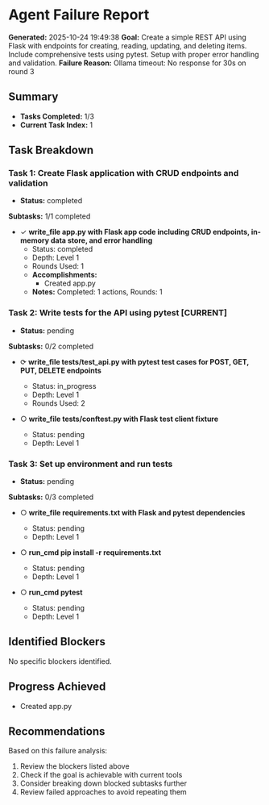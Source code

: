 # Agent Failure Report

**Generated:** 2025-10-24 19:49:38
**Goal:** Create a simple REST API using Flask with endpoints for creating, reading, updating, and deleting items. Include comprehensive tests using pytest. Setup with proper error handling and validation.
**Failure Reason:** Ollama timeout: No response for 30s on round 3

## Summary

- **Tasks Completed:** 1/3
- **Current Task Index:** 1

## Task Breakdown

### Task 1: Create Flask application with CRUD endpoints and validation 

- **Status:** completed

**Subtasks:** 1/1 completed

- ✓ **write_file app.py with Flask app code including CRUD endpoints, in-memory data store, and error handling**
  - Status: completed
  - Depth: Level 1
  - Rounds Used: 1
  - **Accomplishments:**
    - Created app.py
  - **Notes:** Completed: 1 actions, Rounds: 1


### Task 2: Write tests for the API using pytest **[CURRENT]**

- **Status:** pending

**Subtasks:** 0/2 completed

- ⟳ **write_file tests/test_api.py with pytest test cases for POST, GET, PUT, DELETE endpoints**
  - Status: in_progress
  - Depth: Level 1
  - Rounds Used: 2

- ○ **write_file tests/conftest.py with Flask test client fixture**
  - Status: pending
  - Depth: Level 1


### Task 3: Set up environment and run tests 

- **Status:** pending

**Subtasks:** 0/3 completed

- ○ **write_file requirements.txt with Flask and pytest dependencies**
  - Status: pending
  - Depth: Level 1

- ○ **run_cmd pip install -r requirements.txt**
  - Status: pending
  - Depth: Level 1

- ○ **run_cmd pytest**
  - Status: pending
  - Depth: Level 1


## Identified Blockers

No specific blockers identified.

## Progress Achieved

- Created app.py

## Recommendations

Based on this failure analysis:
1. Review the blockers listed above
2. Check if the goal is achievable with current tools
3. Consider breaking down blocked subtasks further
4. Review failed approaches to avoid repeating them
